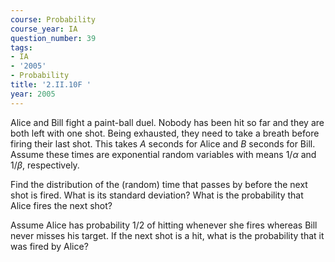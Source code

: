 ```yaml
---
course: Probability
course_year: IA
question_number: 39
tags:
- IA
- '2005'
- Probability
title: '2.II.10F '
year: 2005
---
```



Alice and Bill fight a paint-ball duel. Nobody has been hit so far and they are both left with one shot. Being exhausted, they need to take a breath before firing their last shot. This takes $A$ seconds for Alice and $B$ seconds for Bill. Assume these times are exponential random variables with means $1 / \alpha$ and $1 / \beta$, respectively.

Find the distribution of the (random) time that passes by before the next shot is fired. What is its standard deviation? What is the probability that Alice fires the next shot?

Assume Alice has probability $1 / 2$ of hitting whenever she fires whereas Bill never misses his target. If the next shot is a hit, what is the probability that it was fired by Alice?